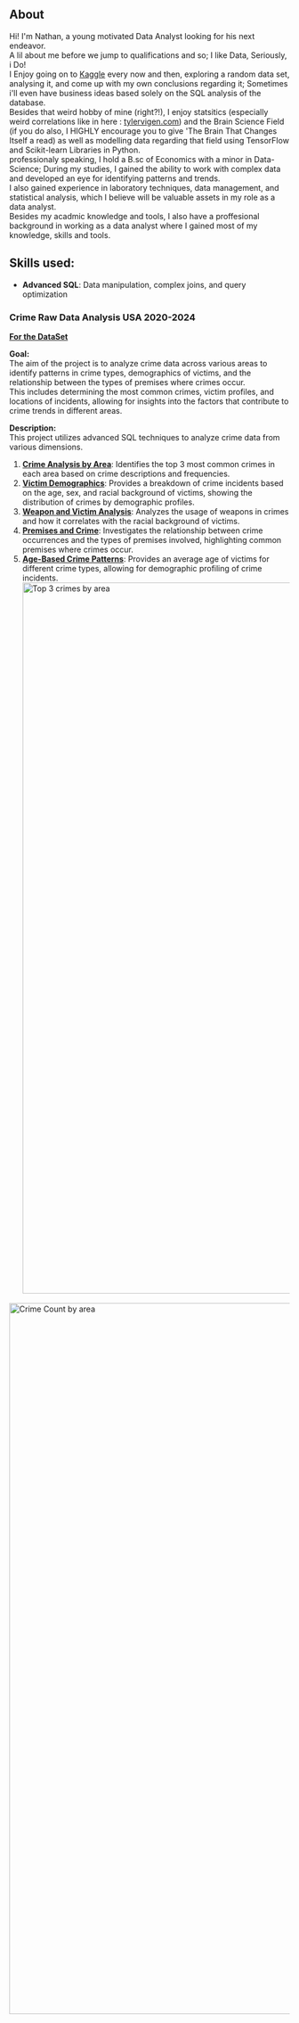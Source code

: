 ## About

Hi! I'm Nathan, a young motivated Data Analyst looking for his next endeavor.<br>A lil about me before we jump to qualifications and so;
I like Data, Seriously, i Do!<br>
I Enjoy going on to [Kaggle](https://www.kaggle.com/learn) every now and then, exploring a random data set,
analysing it, and come up with my own conclusions regarding it; Sometimes i'll even have business ideas based solely on the SQL analysis of the database.<br>
Besides that weird hobby of mine (right?!), I enjoy statsitics (especially weird correlations like in here : [tylervigen.com](https://www.tylervigen.com/spurious-correlations))
and the Brain Science Field (if you do also, I HIGHLY encourage you to give 'The Brain That Changes Itself a read) as well as modelling data regarding that field using TensorFlow and Scikit-learn Libraries in Python.<br>
professionaly speaking, I hold a B.sc of Economics with a minor in Data-Science; During my studies, I gained the ability to work with complex data and developed an eye for identifying patterns and trends.<br> I also gained experience in laboratory techniques, data management, and statistical analysis, which I believe will be valuable assets in my role as a data analyst.<br>
Besides my acadmic knowledge and tools, I also have a proffesional background in working as a data analyst where I gained most of my knowledge, skills and tools.
## Skills used:
- **Advanced SQL**: Data manipulation, complex joins, and query optimization

### Crime Raw Data Analysis USA 2020-2024<br>
[**For the DataSet**](https://www.kaggle.com/datasets/nathaniellybrand/los-angeles-crime-dataset-2020-present)
 <br>

**Goal:**<br>
The aim of the project is to analyze crime data across various areas to identify patterns in crime types, demographics of victims, and the relationship between the types of premises where crimes occur.<br>
This includes determining the most common crimes, victim profiles, and locations of incidents, allowing for insights into the factors that contribute to crime trends in different areas.

**Description:**<br> 
This project utilizes advanced SQL techniques to analyze crime data from various dimensions. 
1. [**Crime Analysis by Area**](https://github.com/Natan93100/SQL_Projects_2024/blob/main/Crime%20Data%20Project/Common%20Crimes%20By%20Area.sql): Identifies the top 3 most common crimes in each area based on crime descriptions and frequencies.
2. [**Victim Demographics**](https://github.com/Natan93100/SQL_Projects_2024/blob/main/Crime%20Data%20Project/Crime%20By%20Racial%20Background.sql): Provides a breakdown of crime incidents based on the age, sex, and racial background of victims, showing the distribution of crimes by demographic profiles.
3. [**Weapon and Victim Analysis**](https://github.com/Natan93100/SQL_Projects_2024/blob/main/Crime%20Data%20Project/Crime%20by%20Profile%20Code.sql): Analyzes the usage of weapons in crimes and how it correlates with the racial background of victims.
4. [**Premises and Crime**](https://github.com/Natan93100/SQL_Projects_2024/blob/main/Crime%20Data%20Project/Premis%20by%20Area.sql): Investigates the relationship between crime occurrences and the types of premises involved, highlighting common premises where crimes occur.
5. [**Age-Based Crime Patterns**](https://github.com/Natan93100/SQL_Projects_2024/blob/main/Crime%20Data%20Project/crime%20by%20avg%20group.sql): Provides an average age of victims for different crime types, allowing for demographic profiling of crime incidents.
   <img width="1276" alt="Top 3 crimes by area" src="https://github.com/user-attachments/assets/a8d22930-0944-4b64-a057-8a9f2761fe45">

<img width="1276" alt="Crime Count by area" src="https://github.com/user-attachments/assets/367fb254-b75e-485a-a29d-e8305bfe4deb">

